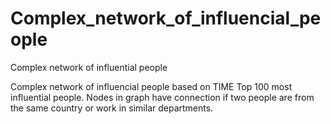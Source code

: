 # Complex_network_of_influencial_people
Complex network of influential people

Complex network of influencial people based on TIME Top 100 most influential people.
Nodes in graph have connection if two people are from the same country or work in similar departments.
